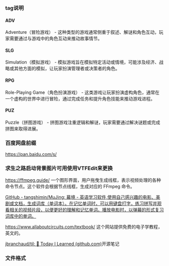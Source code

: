 
### tag说明
#### ADV 
Adventure（冒险游戏） - 这种类型的游戏通常侧重于叙述、解谜和角色互动，玩家需要通过与游戏中的角色互动来推动故事情节。

#### SLG
Simulation（模拟游戏） - 模拟游戏旨在模拟特定活动或情境，可能涉及经济、战略或其他方面的模拟，让玩家扮演管理者或决策者的角色。

#### RPG
Role-Playing Game（角色扮演游戏） - 这类游戏让玩家扮演虚构角色，通常在一个虚构的世界中进行冒险，通过完成任务和提升角色技能来推动游戏进程。

#### PUZ
Puzzle（拼图游戏） - 拼图游戏注重逻辑和解谜，玩家需要通过解决谜题或完成拼图来取得进展。



### 百度网盘前缀
https://pan.baidu.com/s/

### 求生之路启动背景图片可用使用VTFEdit来更换

https://ffmpeg.guide/ 一个图形界面，用户拖曳生成线框，表示视频处理的各种命令节点。这个软件会根据节点线框，生成对应的 FFmpeg 命令。


[GitHub - tangshimin/MuJing: 幕境 - 英语学习软件,使用自己感兴趣的电影、美剧或文档，生成词库（单词本）。在记忆单词时，可以用键盘打字，练习拼写并观看相关的视频片段，以便更好的理解和记忆单词。播放电影时，以弹幕的形式复习词库中的单词。](https://github.com/tangshimin/MuJing)



https://www.allaboutcircuits.com/textbook/ 这个网站提供免费的电子学教程，英文的。



[jbranchaud/til: :memo: Today I Learned (github.com)](https://github.com/jbranchaud/til)开源笔记


### 文件格式


